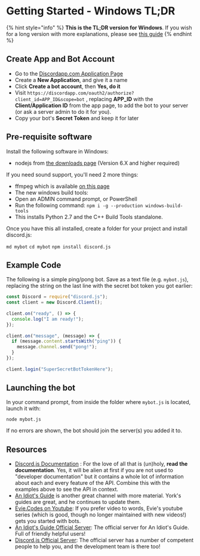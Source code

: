 # Getting Started - Windows TL;DR

{% hint style="info" %}
**This is the TL;DR version for Windows**. If you wish for a long version with more explanations, please see [this guide](getting-started-long-version.md)
{% endhint %}

## Create App and Bot Account

* Go to the [Discordapp.com Application Page](https://discordapp.com/developers/applications/me)
* Create a **New Application**, and give it a name
* Click **Create a bot account**, then **Yes, do it**
* Visit `https://discordapp.com/oauth2/authorize?client_id=APP_ID&scope=bot` , replacing **APP\_ID** with the **Client/Application ID** from the app page, to add the bot to your server \(or ask a server admin to do it for you\).
* Copy your bot's **Secret Token** and keep it for later

## Pre-requisite software

Install the following software in Windows:

* nodejs from [the downloads page](https://nodejs.org/en/download/) \(Version 6.X and higher required\)

If you need sound support, you'll need 2 more things:

* ffmpeg which is available [on this page](http://adaptivesamples.com/how-to-install-ffmpeg-on-windows/)
* The new windows build tools:
* Open an ADMIN command prompt, or PowerShell
* Run the following command: `npm i -g --production windows-build-tools`
* This installs Python 2.7 and the C++ Build Tools standalone.

Once you have this all installed, create a folder for your project and install discord.js:

`md mybot` `cd mybot` `npm install discord.js`

## Example Code

The following is a simple ping/pong bot. Save as a text file \(e.g. `mybot.js`\), replacing the string on the last line with the secret bot token you got earlier:

```javascript
const Discord = require("discord.js");
const client = new Discord.Client();
 
client.on("ready", () => {
  console.log("I am ready!");
});
 
client.on("message", (message) => {
  if (message.content.startsWith("ping")) {
    message.channel.send("pong!");
  }
});
 
client.login("SuperSecretBotTokenHere");
```

## Launching the bot

In your command prompt, from inside the folder where `mybot.js` is located, launch it with:

`node mybot.js`

If no errors are shown, the bot should join the server\(s\) you added it to.

## Resources

* [Discord.js Documentation](http://discord.js.org) : For the love of all that is \(un\)holy, **read the documentation**. Yes, it will be alien at first if you are not used to "developer documentation" but it contains a whole lot of information about each and every feature of the API. Combine this with the examples above to see the API in context.
* [An Idiot's Guide](https://www.youtube.com/c/AnIdiotsGuide) is another great channel with more material. York's guides are great, and he continues to update them.
* [Evie.Codes on Youtube](https://www.youtube.com/channel/UCvQubaJPD0D-PSokbd5DAiw): If you prefer video to words, Evie's youtube series \(which is good, though no longer maintained with new videos!\) gets you started with bots.
* [An Idiot's Guide Official Server](https://discord.gg/9ESEZAx): The official server for An Idiot's Guide. Full of friendly helpful users!
* [Discord.js Official Server](https://discord.gg/bRCvFy9): The official server has a number of competent people to help you, and the development team is there too!

